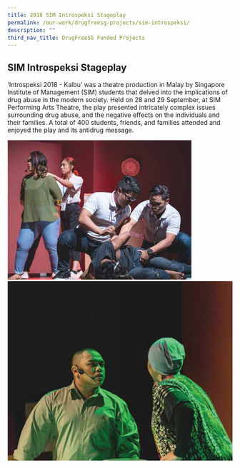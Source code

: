 ```yaml
---
title: 2018 SIM Introspeksi Stageplay
permalink: /our-work/drugfreesg-projects/sim-introspeksi/
description: ""
third_nav_title: DrugFreeSG Funded Projects
---
```

## SIM Introspeksi Stageplay

‘Introspeksi 2018 - Kalbu’ was a theatre production in
Malay by Singapore Institute of Management (SIM)
students that delved into the implications of drug
abuse in the modern society. Held on 28 and 29
September, at SIM Performing Arts Theatre, the play
presented intricately complex issues surrounding drug
abuse, and the negative effects on the individuals and
their families. A total of 400 students, friends, and
families attended and enjoyed the play and its antidrug
message.
	
![](/images/DFSG%20Projects/SIM%20introspeksi.png)
![](/images/DFSG%20Projects/introspeksi.png)